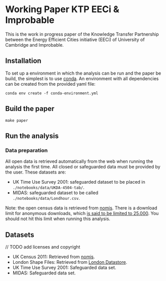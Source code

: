 # Working Paper KTP EECi & Improbable

This is the work in progress paper of the Knowledge Transfer Partnership between the Energy
Efficient Cities initiative (EECi) of University of Cambridge and Improbable.

## Installation

To set up a environment in which the analysis can be run and the paper be build, the simplest is to use [conda](https://conda.io/docs/index.html). An environment with all dependencies can be created from the provided yaml file:

    conda env create -f conda-environment.yml

## Build the paper

    make paper

## Run the analysis

### Data preparation

All open data is retrieved automatically from the web when running the analysis the first time. All closed or safeguarded data must be provided by the user. These datasets are:

* UK Time Use Survey 2001: safeguarded dataset to be placed in `./notebooks/data/UKDA-4504-tab/`.
* MIDAS: safeguarded dataset to be called `./notebooks/data/Londhour.csv`.

Note: the open census data is retrieved from [nomis](https://www.nomisweb.co.uk.). There is a download limit for anonymous downloads, which [is said to be limited to 25.000](https://www.nomisweb.co.uk/api/v01/help). You should not hit this limit when running this analysis.

## Datasets

// TODO add licenses and copyright

* UK Census 2011: Retrieved from [nomis](https://www.nomisweb.co.uk.).
* London Shape Files: Retrieved from [London Datastore](https://data.london.gov.uk).
* UK Time Use Survey 2001: Safeguarded data set.
* MIDAS: Safeguarded data set.
